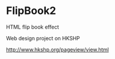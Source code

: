 FlipBook2
=========

HTML flip book effect

Web design project on HKSHP

http://www.hkshp.org/pageview/view.html
